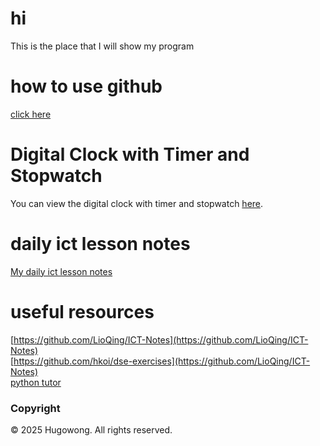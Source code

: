 # hi
This is the place that I will show my program 

# how to use github 
[click here](https://github.com/hugow0528/w_progland/blob/how-to-use-github/how%20to%20use%20github%20.md)

# Digital Clock with Timer and Stopwatch
You can view the digital clock with timer and stopwatch [here](https://github.com/hugow0528/w_progland/blob/main/index%20(1).html).

# daily ict lesson notes 
<a href="daily ict lesson .md">My daily ict lesson notes</a>

# useful resources 
[https://github.com/LioQing/ICT-Notes](https://github.com/LioQing/ICT-Notes) <br>
[https://github.com/hkoi/dse-exercises](https://github.com/LioQing/ICT-Notes)<br>
[python tutor](https://pythontutor.com/python-compiler.html#mode=edit)
### Copyright
© 2025 Hugowong. All rights reserved.
